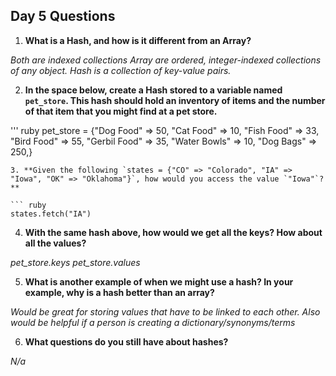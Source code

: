 ## Day 5 Questions

1. **What is a Hash, and how is it different from an Array?**

*Both are indexed collections
Array are ordered, integer-indexed collections of any object.
Hash is a collection of key-value pairs.*

2. **In the space below, create a Hash stored to a variable named `pet_store`.  This hash should hold an inventory of items and the number of that item that you might find at a pet store.**

''' ruby
pet_store = {"Dog Food" => 50, "Cat Food" => 10, "Fish Food" => 33, "Bird Food" => 55, "Gerbil Food" => 35, "Water Bowls" => 10, "Dog Bags" => 250,}
```
3. **Given the following `states = {"CO" => "Colorado", "IA" => "Iowa", "OK" => "Oklahoma"}`, how would you access the value `"Iowa"`?**

``` ruby
states.fetch("IA")
```

4. **With the same hash above, how would we get all the keys?  How about all the values?**

*pet_store.keys*
*pet_store.values*

5. **What is another example of when we might use a hash?  In your example, why is a hash better than an array?**

*Would be great for storing values that have to be linked to each other. Also would be helpful if a person is creating a dictionary/synonyms/terms*

6. **What questions do you still have about hashes?**

*N/a*
